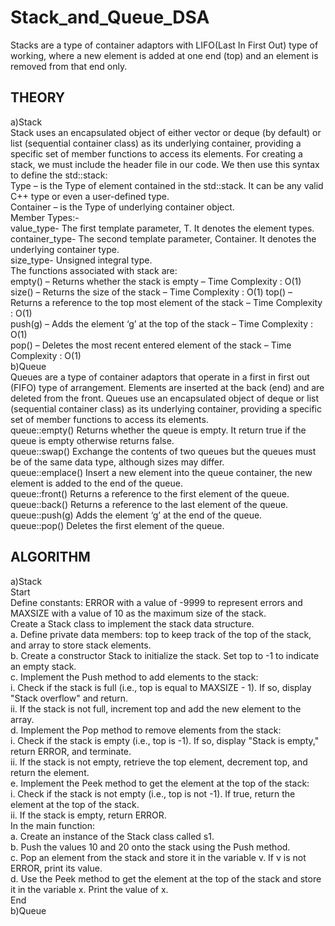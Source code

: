 # Stack_and_Queue_DSA
Stacks are a type of container adaptors with LIFO(Last In First Out) type of working, where a new element is added at one end (top) and an element is removed from that end only.

## THEORY
a)Stack<br>
Stack uses an encapsulated object of either vector or deque (by default) or list (sequential container class) as its underlying container, providing a specific set of member functions to access its elements. For creating  a stack, we must include the <stack> header file in our code. We then use this syntax to define the std::stack:<br>
Type – is the Type of element contained in the std::stack. It can be any valid C++ type or even a user-defined type.<br>
Container – is the Type of underlying container object.<br>
Member Types:-<br>
value_type- The first template parameter, T. It denotes the element types.<br>
container_type- The second template parameter, Container. It denotes the underlying container type.<br>
size_type- Unsigned integral type.<br>
The functions associated with stack are: <br>
empty() – Returns whether the stack is empty – Time Complexity : O(1) <br>
size() – Returns the size of the stack – Time Complexity : O(1) 
top() – Returns a reference to the top most element of the stack – Time Complexity : O(1) <br>
push(g) – Adds the element ‘g’ at the top of the stack – Time Complexity : O(1) <br>
pop() – Deletes the most recent entered element of the stack – Time Complexity : O(1) <br>
b)Queue<br>
Queues are a type of container adaptors that operate in a first in first out (FIFO) type of arrangement. Elements are inserted at the back (end) and are deleted from the front. Queues use an encapsulated object of deque or list (sequential container class) as its underlying container, providing a specific set of member functions to access its elements.<br>
queue::empty()	Returns whether the queue is empty. It return true if the queue is empty otherwise returns false.<br>
queue::swap()	Exchange the contents of two queues but the queues must be of the same data type, although sizes may differ.<br>
queue::emplace()	Insert a new element into the queue container, the new element is added to the end of the queue.<br>
queue::front()	Returns a reference to the first element of the queue.<br>
queue::back()	Returns a reference to the last element of the queue.<br>
queue::push(g) 	Adds the element ‘g’ at the end of the queue.<br>
queue::pop() 	Deletes the first element of the queue.<br>

## ALGORITHM
a)Stack<br>
Start<br>
Define constants: ERROR with a value of -9999 to represent errors and MAXSIZE with a value of 10 as the maximum size of the stack.<br>
Create a Stack class to implement the stack data structure.<br>
a. Define private data members: top to keep track of the top of the stack, and array to store stack elements.<br>
b. Create a constructor Stack to initialize the stack. Set top to -1 to indicate an empty stack.<br>
c. Implement the Push method to add elements to the stack:<br>
i. Check if the stack is full (i.e., top is equal to MAXSIZE - 1). If so, display "Stack overflow" and return.<br>
ii. If the stack is not full, increment top and add the new element to the array.<br>
d. Implement the Pop method to remove elements from the stack:<br>
i. Check if the stack is empty (i.e., top is -1). If so, display "Stack is empty," return ERROR, and terminate.<br>
ii. If the stack is not empty, retrieve the top element, decrement top, and return the element.<br>
e. Implement the Peek method to get the element at the top of the stack:<br>
i. Check if the stack is not empty (i.e., top is not -1). If true, return the element at the top of the stack.<br>
ii. If the stack is empty, return ERROR.<br>
In the main function:<br>
a. Create an instance of the Stack class called s1.<br>
b. Push the values 10 and 20 onto the stack using the Push method.<br>
c. Pop an element from the stack and store it in the variable v. If v is not ERROR, print its value.<br>
d. Use the Peek method to get the element at the top of the stack and store it in the variable x. Print the value of x.<br>
End<br>
b)Queue

